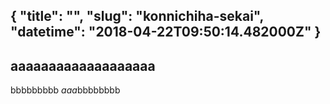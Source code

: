 {
  "title": "",
  "slug": "konnichiha-sekai",
  "datetime": "2018-04-22T09:50:14.482000Z"
}
---
aaaaaaaaaaaaaaaaaaa
---
bbbbbbbbb *aaa*bbbbbbbb
